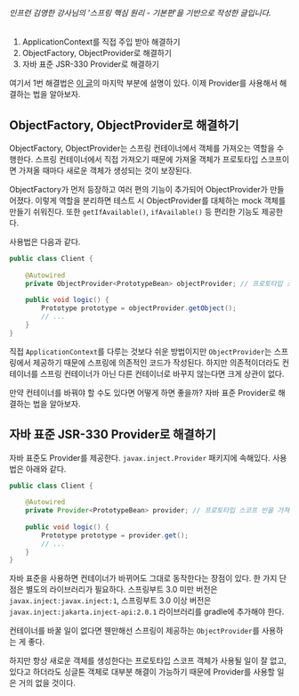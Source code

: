 ###### 인프런 김영한 강사님의 '스프링 핵심 원리 - 기본편'을 기반으로 작성한 글입니다.

1. ApplicationContext를 직접 주입 받아 해결하기
2. ObjectFactory, ObjectProvider로 해결하기
3. 자바 표준 JSR-330 Provider로 해결하기

여기서 1번 해결법은 [이 글](./싱글톤%20빈%20내부에서%20프로토타입%20스코프%20객체를%20사용할%20경우%20문제점.md)의 마지막 부분에 설명이 있다.
이제 Provider를 사용해서 해결하는 법을 알아보자.

## ObjectFactory, ObjectProvider로 해결하기
ObjectFactory, ObjectProvider는 스프링 컨테이너에서 객체를 가져오는 역할을 수행한다.
스프링 컨테이너에서 직접 가져오기 때문에 가져올 객체가 프로토타입 스코프이면 가져올 때마다 새로운 객체가 생성되는 것이 보장된다.

ObjectFactory가 먼저 등장하고 여러 편의 기능이 추가되어 ObjectProvider가 만들어졌다.
이렇게 역할을 분리하면 테스트 시 ObjectProvider를 대체하는 mock 객체를 만들기 쉬워진다.
또한 `getIfAvailable()`, `ifAvailable()` 등 편리한 기능도 제공한다.

사용법은 다음과 같다.
```java
public class Client {
    
    @Autowired
    private ObjectProvider<PrototypeBean> objectProvider; // 프로토타입 스코프 빈을 가져오는 Provider
    
    public void logic() {
        Prototype prototype = objectProvider.getObject();
        // ...
    }
}
```

직접 `ApplicationContext`를 다루는 것보다 쉬운 방법이지만 `ObjectProvider`는 스프링에서 제공하기 때문에 스프링에 의존적인 코드가 작성된다.
하지만 의존적이더라도 컨테이너를 스프링 컨테이너가 아닌 다른 컨테이너로 바꾸지 않는다면 크게 상관이 없다.

만약 컨테이너를 바꿔야 할 수도 있다면 어떻게 하면 좋을까?
자바 표준 Provider로 해결하는 법을 알아보자.

## 자바 표준 JSR-330 Provider로 해결하기
자바 표준도 Provider를 제공한다. `javax.inject.Provider` 패키지에 속해있다.
사용법은 아래와 같다.

```java
public class Client {
    
    @Autowired
    private Provider<PrototypeBean> provider; // 프로토타입 스코프 빈을 가져오는 Provider
    
    public void logic() {
        Prototype prototype = provider.get();
        // ...
    }
}
```

자바 표준을 사용하면 컨테이너가 바뀌어도 그대로 동작한다는 장점이 있다.
한 가지 단점은 별도의 라이브러리가 필요하다.
스프링부트 3.0 미만 버전은 `javax.inject:javax.inject:1`,
스프링부트 3.0 이상 버전은 `javax.inject:jakarta.inject-api:2.0.1` 라이브러리를 gradle에 추가해야 한다.

컨테이너를 바꿀 일이 없다면 웬만해선 스프링이 제공하는 `ObjectProvider`를 사용하는 게 좋다.

하지만 항상 새로운 객체를 생성한다는 프로토타입 스코프 객체가 사용될 일이 잘 없고, 있다고 하더라도 싱글톤 객체로 대부분 해결이 가능하기 때문에 Provider를 사용할 일은 거의 없을 것이다.